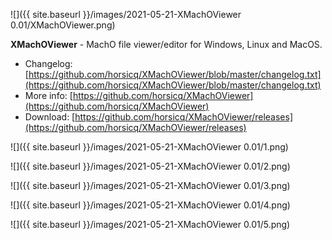 ![]({{ site.baseurl }}/images/2021-05-21-XMachOViewer 0.01/XMachOViewer.png)

**XMachOViewer** - MachO file viewer/editor for Windows, Linux and MacOS.

- Changelog: [https://github.com/horsicq/XMachOViewer/blob/master/changelog.txt](https://github.com/horsicq/XMachOViewer/blob/master/changelog.txt)
- More info: [https://github.com/horsicq/XMachOViewer](https://github.com/horsicq/XMachOViewer)
- Download: [https://github.com/horsicq/XMachOViewer/releases](https://github.com/horsicq/XMachOViewer/releases)

![]({{ site.baseurl }}/images/2021-05-21-XMachOViewer 0.01/1.png)

![]({{ site.baseurl }}/images/2021-05-21-XMachOViewer 0.01/2.png)

![]({{ site.baseurl }}/images/2021-05-21-XMachOViewer 0.01/3.png)

![]({{ site.baseurl }}/images/2021-05-21-XMachOViewer 0.01/4.png)

![]({{ site.baseurl }}/images/2021-05-21-XMachOViewer 0.01/5.png)
